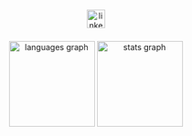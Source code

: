 
###

<div align="center">
  <a href="https://www.linkedin.com/in/juliana-tavares-98b8471a5/" target="_blank">
    <img src="https://img.shields.io/static/v1?message=LinkedIn&logo=linkedin&label=&color=0077B5&logoColor=white&labelColor=&style=for-the-badge" height="32" alt="linkedin logo"  />
  </a>
</div>

###

<div align="center">
  <img src="https://github-readme-stats.vercel.app/api/top-langs?username=julianastc&locale=pt-br&hide_title=false&layout=compact&card_width=320&langs_count=5&theme=bear&hide_border=true&order=2" height="150" alt="languages graph"  />
  <img src="https://github-readme-stats.vercel.app/api?username=julianastc&hide_title=false&hide_rank=true&show_icons=true&include_all_commits=true&count_private=true&disable_animations=false&theme=bear&locale=pt-br&hide_border=true&order=1" height="150" alt="stats graph"  />
</div>

###
